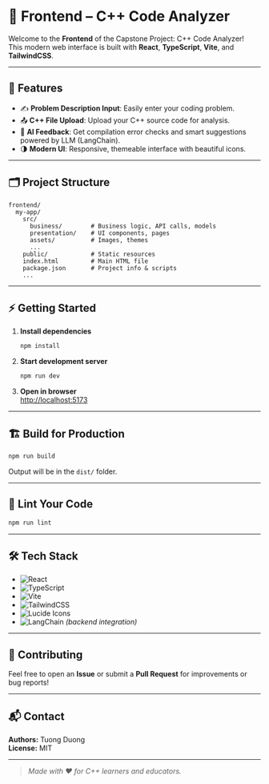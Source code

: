 # 🎨 **Frontend – C++ Code Analyzer**

Welcome to the **Frontend** of the Capstone Project: C++ Code Analyzer!  
This modern web interface is built with **React**, **TypeScript**, **Vite**, and **TailwindCSS**.

---

## 🚀 **Features**

- ✍️ **Problem Description Input**: Easily enter your coding problem.
- 📤 **C++ File Upload**: Upload your C++ source code for analysis.
- 🧠 **AI Feedback**: Get compilation error checks and smart suggestions powered by LLM (LangChain).
- 🌗 **Modern UI**: Responsive, themeable interface with beautiful icons.

---

## 🗂️ **Project Structure**

```plaintext
frontend/
  my-app/
    src/
      business/        # Business logic, API calls, models
      presentation/    # UI components, pages
      assets/          # Images, themes
      ...
    public/            # Static resources
    index.html         # Main HTML file
    package.json       # Project info & scripts
    ...
```

---

## ⚡ **Getting Started**

1. **Install dependencies**  
   ```sh
   npm install
   ```
2. **Start development server**  
   ```sh
   npm run dev
   ```
3. **Open in browser**  
   [http://localhost:5173](http://localhost:5173)

---

## 🏗️ **Build for Production**

```sh
npm run build
```
Output will be in the `dist/` folder.

---

## 🧹 **Lint Your Code**

```sh
npm run lint
```

---

## 🛠️ **Tech Stack**

- ![React](https://img.shields.io/badge/-React-61DAFB?logo=react&logoColor=white)
- ![TypeScript](https://img.shields.io/badge/-TypeScript-3178C6?logo=typescript&logoColor=white)
- ![Vite](https://img.shields.io/badge/-Vite-646CFF?logo=vite&logoColor=white)
- ![TailwindCSS](https://img.shields.io/badge/-TailwindCSS-06B6D4?logo=tailwindcss&logoColor=white)
- ![Lucide Icons](https://img.shields.io/badge/-Lucide-000?logo=lucide&logoColor=white)
- ![LangChain](https://img.shields.io/badge/-LangChain-00B86B?logo=langchain&logoColor=white) *(backend integration)*

---

## 🤝 **Contributing**

Feel free to open an **Issue** or submit a **Pull Request** for improvements or bug reports!

---

## 📬 **Contact**

**Authors:** Tuong Duong  
**License:** MIT

---

> _Made with ❤️ for C++ learners and educators._
